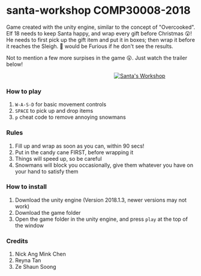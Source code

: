 # santa-workshop COMP30008-2018

Game created with the unity engine, similar to the concept of "Overcooked". Elf 18 needs to keep Santa happy, and wrap every gift before Christmas :open_mouth:!
He needs to first pick up the gift item and put it in boxes; then wrap it before it reaches the Sleigh. :santa: would be Furious if he don't see the results.

Not to mention a few more surpises in the game :open_mouth:. Just watch the trailer below!  


 &nbsp;&nbsp;&nbsp;&nbsp;&nbsp;&nbsp;&nbsp;&nbsp;&nbsp;&nbsp;&nbsp;&nbsp;&nbsp;&nbsp;&nbsp;&nbsp;&nbsp;&nbsp;&nbsp;&nbsp;&nbsp;&nbsp;&nbsp;&nbsp;&nbsp;&nbsp;&nbsp;&nbsp;&nbsp;&nbsp;&nbsp;&nbsp;&nbsp;&nbsp;&nbsp;&nbsp;&nbsp;&nbsp;&nbsp;&nbsp;&nbsp;&nbsp;&nbsp;&nbsp;&nbsp;&nbsp;&nbsp;&nbsp;&nbsp;&nbsp;&nbsp;&nbsp;&nbsp;&nbsp;&nbsp;&nbsp;&nbsp;&nbsp;&nbsp;&nbsp;&nbsp;&nbsp;&nbsp;&nbsp;&nbsp;&nbsp;&nbsp;&nbsp;&nbsp;&nbsp;&nbsp;&nbsp;
 [![Santa's Workshop](https://i9.ytimg.com/vi/ye6nr7gZGes/mqdefault.jpg?time=1567906523707&sqp=CMS10esF&rs=AOn4CLD0_bEfxyrV7IMzKeCzpCy-QDya6g)](https://youtu.be/ye6nr7gZGes)



### How to play

1. `W-A-S-D` for basic movement controls
1. `SPACE` to pick up and drop items  
1. `p` cheat code to remove annoying snowmans

### Rules
1. Fill up and wrap as soon as you can, within 90 secs!
1. Put in the candy cane FIRST, before wrapping it
1. Things will speed up, so be careful
1. Snowmans will block you occasionally, give them whatever you have on your hand to satisfy them 


### How to install

1. Download the unity engine (Version 2018.1.3, newer versions may not work)
1. Download the game folder
1. Open the game folder in the unity engine, and press `play` at the top of the window 

### Credits 

1. Nick Ang Mink Chen
1. Reyna Tan
1. Ze Shaun Soong

